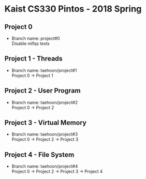 # Kaist CS330 Pintos - 2018 Spring

## Project 0
* Branch name: project#0  
Disable mlfqs tests

## Project 1 - Threads
* Branch name: taehoon/project#1  
Project 0 -> Project 1

## Project 2 - User Program
* Branch name: taehoon/project#2  
Project 0 -> Project 2

## Project 3 - Virtual Memory
* Branch name: taehoon/project#3  
Project 0 -> Project 2 -> Project 3

## Project 4 - File System
* Branch name: taehoon/project#4  
Project 0 -> Project 2 -> Project 3 -> Project 4
